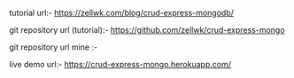 tutorial url:-  https://zellwk.com/blog/crud-express-mongodb/


git repository url (tutorial):-   https://github.com/zellwk/crud-express-mongo


git repository url mine :-   


live demo url:-    https://crud-express-mongo.herokuapp.com/